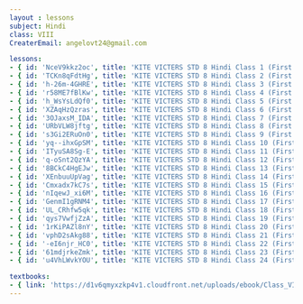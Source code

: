 ```yaml
--- 
layout : lessons 
subject: Hindi
class: VIII
CreaterEmail: angelovt24@gmail.com

lessons: 
- { id: 'NceV9kkz2oc', title: 'KITE VICTERS STD 8 Hindi Class 1 (First Bell-ഫസ്റ്റ് ബെല്‍)' }
- { id: 'TCKn8qFdtHg', title: 'KITE VICTERS STD 8 Hindi Class 2 (First Bell-ഫസ്റ്റ് ബെല്‍)' }
- { id: 'h-26m-4GHRE', title: 'KITE VICTERS STD 8 Hindi Class 3 (First Bell-ഫസ്റ്റ് ബെല്‍)' }
- { id: 'r58ME7fBlKw', title: 'KITE VICTERS STD 8 Hindi Class 4 (First Bell-ഫസ്റ്റ് ബെല്‍)' }
- { id: 'h_WsYsLdQf0', title: 'KITE VICTERS STD 8 Hindi Class 5 (First Bell-ഫസ്റ്റ് ബെല്‍)' }
- { id: 'XZAqHzQzras', title: 'KITE VICTERS STD 8 Hindi Class 6 (First Bell-ഫസ്റ്റ് ബെല്‍)' }
- { id: '3OJaxsM_IDA', title: 'KITE VICTERS STD 8 Hindi Class 7 (First Bell-ഫസ്റ്റ് ബെല്‍)' }
- { id: 'URbVLW8jftg', title: 'KITE VICTERS STD 8 Hindi Class 8 (First Bell-ഫസ്റ്റ് ബെല്‍)' }
- { id: 's3Gi2ERuOn0', title: 'KITE VICTERS STD 8 Hindi Class 9 (First Bell-ഫസ്റ്റ് ബെല്‍)' }
- { id: 'yq--ihxGpSM', title: 'KITE VICTERS STD 8 Hindi Class 10 (First Bell-ഫസ്റ്റ് ബെല്‍)' }
- { id: 'ITyuSA8Sg-E', title: 'KITE VICTERS STD 8 Hindi Class 11 (First Bell-ഫസ്റ്റ് ബെല്‍)' }
- { id: 'q-oSnt2QzYA', title: 'KITE VICTERS STD 8 Hindi Class 12 (First Bell-ഫസ്റ്റ് ബെല്‍)' }
- { id: '8BCkC4HgEJw', title: 'KITE VICTERS STD 8 Hindi Class 13 (First Bell-ഫസ്റ്റ് ബെല്‍)' }
- { id: 'XEnbuuUpVag', title: 'KITE VICTERS STD 8 Hindi Class 14 (First Bell-ഫസ്റ്റ് ബെല്‍)' }
- { id: 'Cmxadx7kC7s', title: 'KITE VICTERS STD 8 Hindi Class 15 (First Bell-ഫസ്റ്റ് ബെല്‍)' }
- { id: 'nIqewJ_xi6M', title: 'KITE VICTERS STD 8 Hindi Class 16 (First Bell-ഫസ്റ്റ് ബെല്‍)' }
- { id: 'GenmI1gRNM4', title: 'KITE VICTERS STD 8 Hindi Class 17 (First Bell-ഫസ്റ്റ് ബെല്‍)' }
- { id: 'UL_CRhfw5qk', title: 'KITE VICTERS STD 8 Hindi Class 18 (First Bell-ഫസ്റ്റ് ബെല്‍)' }
- { id: 'qys7VwfjZzA', title: 'KITE VICTERS STD 8 Hindi Class 19 (First Bell-ഫസ്റ്റ് ബെല്‍)' }
- { id: '1rKiPAZl8nY', title: 'KITE VICTERS STD 8 Hindi Class 20 (First Bell-ഫസ്റ്റ് ബെല്‍)' }
- { id: 'vphD2sAkg88', title: 'KITE VICTERS STD 8 Hindi Class 21 (First Bell-ഫസ്റ്റ് ബെല്‍)' }
- { id: '-eI6njr_HC0', title: 'KITE VICTERS STD 8 Hindi Class 22 (First Bell-ഫസ്റ്റ് ബെല്‍)' }
- { id: '61mdjrkeZmk', title: 'KITE VICTERS STD 8 Hindi Class 23 (First Bell-ഫസ്റ്റ് ബെല്‍)' }
- { id: 'u4VhLWvkYOU', title: 'KITE VICTERS STD 8 Hindi Class 24 (First Bell-ഫസ്റ്റ് ബെല്‍)' }

textbooks:
- { link: 'https://d1v6qmyxzkp4v1.cloudfront.net/uploads/ebook/Class_VIII/Hindi/Hindi.pdf', title: 'Hindi' }
---  
```

